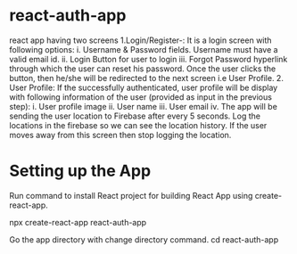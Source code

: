 # react-auth-app
react app having two screens 
1.Login/Register-: It is a login screen with following options:
i. Username & Password fields. Username must have a valid email id.
ii. Login Button for user to login
iii. Forgot Password hyperlink through which the user can reset his
password. Once the user clicks the button, then he/she will be redirected
to the next screen i.e User Profile.
2. User Profile: If the successfully authenticated, user profile will be
display with following information of the user (provided as input in the previous
step):
i. User profile image
ii. User name
iii. User email
iv. The app will be sending the user location to Firebase after every 5
seconds. Log the locations in the firebase so we can see the location
history. If the user moves away from this screen then stop logging the
location.


# Setting up the App
Run command to install React project for building React App using create-react-app.

npx create-react-app react-auth-app

Go the app directory with change directory command.
cd react-auth-app

